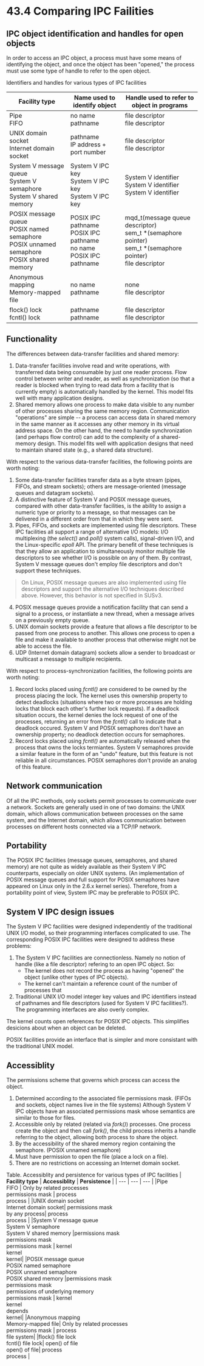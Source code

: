 # 43.4 Comparing IPC Failities

## IPC object identification and handles for open objects
In order to access an IPC object, a process must have some means of identifying
the object, and once the object has been "opened," the process must use some
type of handle to refer to the open object.

Identifiers and handles for various types of IPC facilities

| **Facility type** | **Name used to**<br>**identify object** | **Handle used to refer to**<br>**object in programs** |
| --- | --- | --- |
| Pipe<br>FIFO | no name<br>pathname | file descriptor<br>file descriptor |
| UNIX domain socket<br>Internet domain socket | pathname<br>IP address + port number | file descriptor<br>file descriptor|
|System V message queue<br>System V semaphore<br>System V shared memory | System V IPC key<br>System V IPC key<br>System V IPC key| System V identifier <br>System V identifier <br>System V identifier|
|POSIX message queue<br>POSIX named semaphore<br>POSIX unnamed semaphore<br>POSIX shared memory | POSIX IPC pathname<br>POSIX IPC pathname<br>no name<br>POSIX IPC pathname | mqd\_t(message queue descriptor) <br>sem\_t \*(semaphore pointer)<br>sem\_t \*(semaphore pointer)<br>file descriptor|
| Anonymous mapping<br>Memory-mapped file | no name<br>pathname | none<br>file descriptor |
| flock() lock<br>fcntl() lock| pathname<br>pathname | file descriptor<br>file descriptor |

## Functionality
The differences between data-transfer facilities and shared memory:
1. Data-transfer facilities involve read and write operations, with transferred
   data being consumable by just one reader process. Flow control between writer
   and reader, as well as synchronization (so that a reader is blocked when
   trying to read data from a facility that is currently empty) is automatically
   handled by the kernel. This model fits well with many application designs.
2. Shared memory allows one process to make data visible to any number of other
   processes sharing the same memory region. Communication "operations" are
   simple -- a process can access data in shared memory in the same manner as it
   accesses any other memory in its virtual address space. On the other hand,
   the need to handle synchronization (and perhaps flow control) can add to the
   complexity of a shared-memory design. This model fits well with application
   designs that need to maintain shared state (e.g., a shared data structure).

With respect to the various data-transfer facilities, the following points are
worth noting:
1. Some data-transfer facilities transfer data as a byte stream (pipes, FIFOs,
   and stream sockets); others are message-oriented (message queues and datagram
   sockets).
2. A distinctive feature of System V and POSIX message queues, compared with
   other data-transfer facilities, is the ability to assign a numeric type or
   priority to a message, so that messages can be delivered in a different order
   from that in which they were sent.
3. Pipes, FIFOs, and sockets are implemented using file descriptors. These IPC
   facilities all support a range of alternative I/O models: I/O multiplexing
   (the *select()* and *poll()* system calls), signal-driven I/O, and the
   Linux-specific *epoll* API. The primary benefit of these techniques is that
   they allow an application to simultaneously monitor multiple file descriptors
   to see whether I/O is possible on any of them. By contrast, System V message
   queues don't employ file descriptors and don't support these techniques.
>On Linux, POSIX message queues are also implemented using file descriptors and
>support the alternative I/O techniques described above. However, this behavior
>is not specified in SUSv3.
4. POSIX message queues provide a notification facility that can send a signal
   to a process, or instantiate a new thread, when a message arives on a
   previously empty queue.
5. UNIX domain sockets provide a feature that allows a file descriptor to be
   passed from one process to another. This allows one process to open a file
   and make it available to another process that otherwise might not be able to
   access the file.
6. UDP (Internet domain datagram) sockets allow a sender to broadcast or
   multicast a message to multiple recipients.

With respect to process-synchronization facilities, the following points are
worth noting:
1. Record locks placed using *fcntl()* are considered to be owned by the process
   placing the lock. The kernel uses this ownership property to detect deadlocks
   (situations where two or more processes are holding locks that block each
   other's further lock requests). If a deadlock situation occurs, the kernel
   denies the lock request of one of the processes, returning an error from the
   *fcntl()* call to indicate that a deadlock occured. System V and POSIX
   semaphores don't have an ownership property; no deadlock detection occurs for
   semaphores.
2. Record locks placed using *fcntl()* are automatically released when the
   process that owns the locks termiantes. System V semaphores provide a similar
   feature in the form of an "undo" feature, but this feature is not reliable in
   all circumstances. POSIX semaphores don't provide an analog of this feature.

## Network communication
Of all the IPC methods, only sockets permit processes to communicate over a
network. Sockets are generally used in one of two domains: the UNIX domain,
which allows communication between processes on the same system, and the
Internet domain, which allows communication between processes on different hosts
connected via a TCP/IP network.

## Portability
The POSIX IPC facilities (message queues, semaphores, and shared memory) are not
quite as widely available as their System V IPC counterparts, especially on
older UNIX systems. (An implementation of POSIX message queues and full support
for POSIX semaphores have appeared on Linux only in the 2.6.x kernel series).
Therefore, from a portability point of view, System IPC may be preferable to
POSIX IPC.

## System V IPC design issues
The System V IPC facilities were designed independently of the traditional UNIX
I/O model, so their programming interfaces complicated to use. The corresponding
POSIX IPC facilities were designed to address these problems:
1. The System V IPC facilities are connectionless. Namely no notion of handle
   (like a file descriptor) refering to an open IPC object. So:
   * The kernel does not record the process as having "opened" the object
     (unlike other types of IPC objects). 
   * The kernel can't maintain a reference count of the number of processes that
2. Traditional UNIX I/O model integer key values and IPC identifiers instead of
   pathnames and file descriptors (used for System V IPC facilities?). The
   programming interfaces are also overly complex.

The kernel counts open references for POSIX IPC objects. This simplifies
desicions about when an object can be deleted.

POSIX facilities provide an interface that is simpler and more consistant with
the traditional UNIX model.

## Accessiblity
The permissions scheme that governs which process can access the object.
1. Determined according to the associated file permissions mask. (FIFOs and
   sockets, object names live in the file systems)
   Although System V IPC objects have an associated permissions mask whose
   semantics are similar to those for files.
2. Accessible only by related (related via *fork()*) processes. One process
   create the object and then call *fork()*, the child process inherits a handle
   referring to the object, allowing both process to share the object.
3. By the accessibility of the shared memory region containing the semaphore.
   (POSIX unnamed semaphore)
4. Must have permission to open the file (place a lock on a file).
5. There are no restrictions on accessing an Internet domain socket.

Table. Accessiblity and persistence for various types of IPC facilities
| **Facility type** | **Accessiblity** | **Persistence** |
| --- | --- | --- |
|Pipe<br>FIFO | Only by related processes<br>permissions mask | process<br>process |
|UNIX domain socket<br>Internet domain socket| permissions mask<br>by any process| process<br>process |
|System V message queue<br>System V semaphore<br>System V shared memory |permissions mask<br>permissions mask<br>permissions mask | kernel<br>kernel<br>kernel|
|POSIX message queue<br>POSIX named semaphore<br>POSIX unnamed semaphore<br>POSIX shared memory |permissions mask<br>permissions mask<br>permissions of underlying memory<br>permissions mask | kernel<br>kernel<br>depends<br>kernel|
|Anonymous mapping<br>Memory-mapped file| Only by related processes<br>permissions mask | process<br>file system|
|flock() file lock<br>fcntl() file lock| open() of file<br>open() of file| process<br>process |
